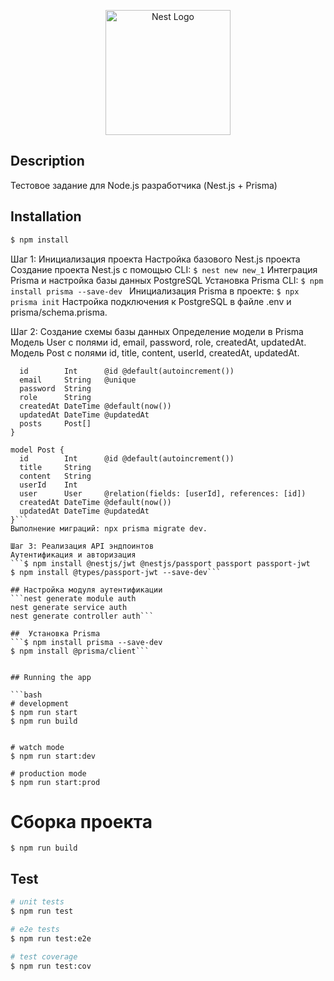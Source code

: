 <p align="center">
  <a href="http://nestjs.com/" target="blank"><img src="https://nestjs.com/img/logo-small.svg" width="200" alt="Nest Logo" /></a>
</p>

[circleci-image]: https://img.shields.io/circleci/build/github/nestjs/nest/master?token=abc123def456
[circleci-url]: https://circleci.com/gh/nestjs/nest



## Description
Тестовое задание для Node.js разработчика (Nest.js + Prisma)

## Installation
```bash
$ npm install
```

Шаг 1: Инициализация проекта
Настройка базового Nest.js проекта
Создание проекта Nest.js с помощью CLI: 
```$ nest new new_1```
Интеграция Prisma и настройка базы данных PostgreSQL
Установка Prisma CLI: 
```$ npm install prisma --save-dev ```
Инициализация Prisma в проекте: 
``` $ npx prisma init ```
Настройка подключения к PostgreSQL в файле .env и prisma/schema.prisma.


Шаг 2: Создание схемы базы данных
Определение модели в Prisma
Модель User с полями id, email, password, role, createdAt, updatedAt.
Модель Post с полями id, title, content, userId, createdAt, updatedAt.

```model User {
  id        Int      @id @default(autoincrement())
  email     String   @unique
  password  String
  role      String
  createdAt DateTime @default(now())
  updatedAt DateTime @updatedAt
  posts     Post[]
}

model Post {
  id        Int      @id @default(autoincrement())
  title     String
  content   String
  userId    Int
  user      User     @relation(fields: [userId], references: [id])
  createdAt DateTime @default(now())
  updatedAt DateTime @updatedAt
}```
Выполнение миграций: npx prisma migrate dev.

Шаг 3: Реализация API эндпоинтов
Аутентификация и авторизация
```$ npm install @nestjs/jwt @nestjs/passport passport passport-jwt
$ npm install @types/passport-jwt --save-dev```

## Настройка модуля аутентификации
```nest generate module auth
nest generate service auth
nest generate controller auth```

##  Установка Prisma
```$ npm install prisma --save-dev
$ npm install @prisma/client```


## Running the app

```bash
# development
$ npm run start
$ npm run build


# watch mode 
$ npm run start:dev

# production mode
$ npm run start:prod
```

 # Сборка проекта
```
$ npm run build
```


## Test

```bash
# unit tests
$ npm run test

# e2e tests
$ npm run test:e2e

# test coverage
$ npm run test:cov
```




